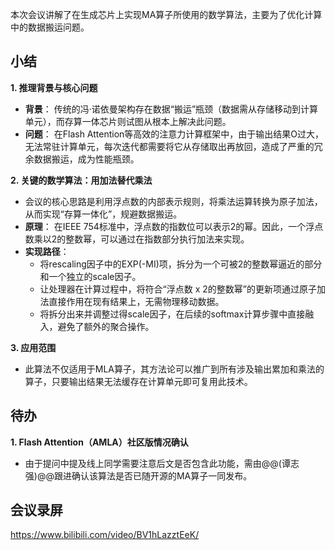 本次会议讲解了在生成芯片上实现MA算子所使用的数学算法，主要为了优化计算中的数据搬运问题。

## 小结
**1. 推理背景与核心问题**
- **背景**： 传统的冯·诺依曼架构存在数据“搬运”瓶颈（数据需从存储移动到计算单元），而存算一体芯片则试图从根本上解决此问题。
- **问题**： 在Flash Attention等高效的注意力计算框架中，由于输出结果O过大，无法常驻计算单元，每次迭代都需要将它从存储取出再放回，造成了严重的冗余数据搬运，成为性能瓶颈。

**2. 关键的数学算法：用加法替代乘法**
- 会议的核心思路是利用浮点数的内部表示规则，将乘法运算转换为原子加法，从而实现“存算一体化”，规避数据搬运。
- **原理**： 在IEEE 754标准中，浮点数的指数位可以表示2的幂。因此，一个浮点数乘以2的整数幂，可以通过在指数部分执行加法来实现。
- **实现路径**：
    - 将rescaling因子中的EXP(-MI)项，拆分为一个可被2的整数幂逼近的部分和一个独立的scale因子。
    - 让处理器在计算过程中，将符合“浮点数 x 2的整数幂”的更新项通过原子加法直接作用在现有结果上，无需物理移动数据。
    - 将拆分出来并调整过得scale因子，在后续的softmax计算步骤中直接融入，避免了额外的聚合操作。

**3. 应用范围**
- 此算法不仅适用于MLA算子，其方法论可以推广到所有涉及输出累加和乘法的算子，只要输出结果无法缓存在计算单元即可复用此技术。

## 待办
**1. Flash Attention（AMLA）社区版情况确认**
- 由于提问中提及线上同学需要注意后文是否包含此功能，需由@@(谭志强)@@跟进确认该算法是否已随开源的MA算子一同发布。

## 会议录屏

https://www.bilibili.com/video/BV1hLazztEeK/ 